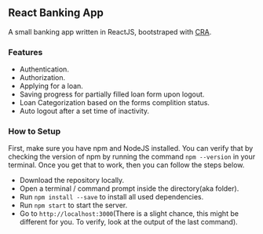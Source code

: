 ## React Banking App

A small banking app written in ReactJS, bootstraped with [CRA](https://github.com/facebook/create-react-app).

### Features

* Authentication.
* Authorization.
* Applying for a loan.
* Saving progress for partially filled loan form upon logout.
* Loan Categorization based on the forms complition status.
* Auto logout after a set time of inactivity.



### How to Setup

First, make sure you have npm and NodeJS installed. You can verify that by checking the version of npm by running the command `npm --version` in your terminal. Once you get that to work, then you can follow the steps below.

* Download the repository locally.
* Open a terminal / command prompt inside the directory(aka folder).
* Run `npm install --save` to install all used dependencies.
* Run `npm start` to start the server.
* Go to `http://localhost:3000`(There is a slight chance, this might be different for you. To verify, look at the output of the last command).

